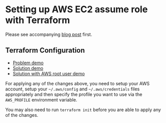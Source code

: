 # Setting up AWS EC2 assume role with Terraform

Please see accompanying [blog post]() first.

## Terraform Configuration


- [Problem demo](./terraform_configuration/problem_demo)
- [Solution demo](./terraform_configuration/solution_demo)
- [Solution with AWS root user demo](./terraform_configuration/solution_demo_root_user)


For applying any of the changes above, you need to setup your AWS account, setup
your `~/.aws/config` and `~/.aws/credentials` files appropriately and then specify
the profile you want to use via the `AWS_PROFILE` environment variable.

You may also need to run `terraform init` before you are able to apply any of the changes.
